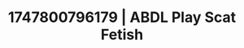 ---
categories:
- Dirty inner voice
- Hands in hair
- Enema fetish
- Hands-on body
- Eclectic erotica
image: /assets/images/1747800796179.jpg
layout: post
seo:
  description: Featured content with artistic Scat Fetish, ABDL Play. HD images available.
  keywords: Scat Fetish, ABDL Play
  og_image: /assets/images/1747800796179.jpg
  schema_type: VisualArtwork
tags:
- ABDL Play
- '#1747800796179'
- Scat Fetish
title: 1747800796179 | ABDL Play Scat Fetish
---